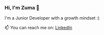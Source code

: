 ### Hi, I'm Zuma 👋

I'm a Junior Developer with a growth mindset :)

📫 You can reach me on: <a href= "https://www.linkedin.com/in/zymryte-kabashi/" target="_blank">LinkedIn</a>

